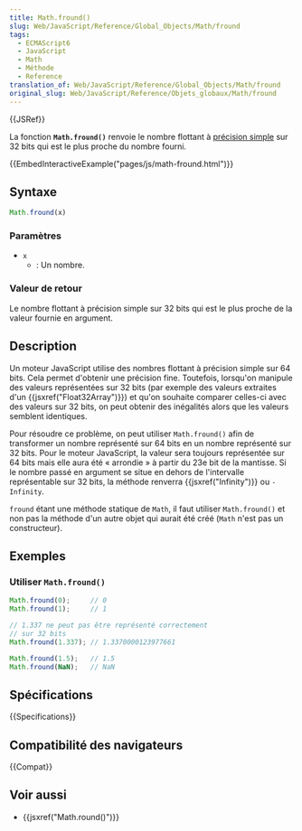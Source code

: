 ```yaml
---
title: Math.fround()
slug: Web/JavaScript/Reference/Global_Objects/Math/fround
tags:
  - ECMAScript6
  - JavaScript
  - Math
  - Méthode
  - Reference
translation_of: Web/JavaScript/Reference/Global_Objects/Math/fround
original_slug: Web/JavaScript/Reference/Objets_globaux/Math/fround
---
```


{{JSRef}}

La fonction **`Math.fround()`** renvoie le nombre flottant à [précision simple](https://en.wikipedia.org/wiki/Single_precision) sur 32 bits qui est le plus proche du nombre fourni.

{{EmbedInteractiveExample("pages/js/math-fround.html")}}

## Syntaxe

```js
Math.fround(x)
```

### Paramètres

- `x`
  - : Un nombre.

### Valeur de retour

Le nombre flottant à précision simple sur 32 bits qui est le plus proche de la valeur fournie en argument.

## Description

Un moteur JavaScript utilise des nombres flottant à précision simple sur 64 bits. Cela permet d'obtenir une précision fine. Toutefois, lorsqu'on manipule des valeurs représentées sur 32 bits (par exemple des valeurs extraites d'un {{jsxref("Float32Array")}}) et qu'on souhaite comparer celles-ci avec des valeurs sur 32 bits, on peut obtenir des inégalités alors que les valeurs semblent identiques.

Pour résoudre ce problème, on peut utiliser `Math.fround()` afin de transformer un nombre représenté sur 64 bits en un nombre représenté sur 32 bits. Pour le moteur JavaScript, la valeur sera toujours représentée sur 64 bits mais elle aura été « arrondie » à partir du 23e bit de la mantisse. Si le nombre passé en argument se situe en dehors de l'intervalle représentable sur 32 bits, la méthode renverra {{jsxref("Infinity")}} ou `-Infinity`.

`fround` étant une méthode statique de `Math`, il faut utiliser `Math.fround()` et non pas la méthode d'un autre objet qui aurait été créé (`Math` n'est pas un constructeur).

## Exemples

### Utiliser `Math.fround()`

```js
Math.fround(0);     // 0
Math.fround(1);     // 1

// 1.337 ne peut pas être représenté correctement
// sur 32 bits
Math.fround(1.337); // 1.3370000123977661

Math.fround(1.5);   // 1.5
Math.fround(NaN);   // NaN
```

## Spécifications

{{Specifications}}

## Compatibilité des navigateurs

{{Compat}}

## Voir aussi

- {{jsxref("Math.round()")}}
